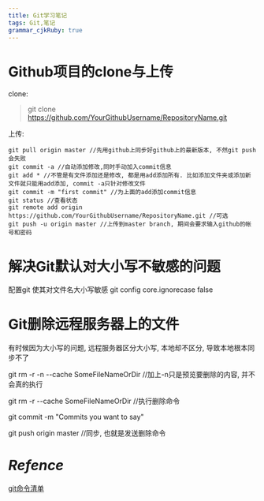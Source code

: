 ```yaml
---
title: Git学习笔记 
tags: Git,笔记
grammar_cjkRuby: true
---
```



# Github项目的clone与上传

clone:

> git clone  https://github.com/YourGithubUsername/RepositoryName.git

上传:
~~~
git pull origin master //先用github上同步好github上的最新版本, 不然git push会失败
git commit -a //自动添加修改,同时手动加入commit信息
git add * //不管是有文件添加还是修改, 都是用add添加所有. 比如添加文件夹或添加新文件就只能用add添加, commit -a只针对修改文件
git commit -m "first commit" //为上面的add添加commit信息
git status //查看状态
git remote add origin https://github.com/YourGithubUsername/RepositoryName.git //可选
git push -u origin master //上传到master branch, 期间会要求输入github的帐号和密码
~~~

# 解决Git默认对大小写不敏感的问题

配置git 使其对文件名大小写敏感
git config core.ignorecase false

# Git删除远程服务器上的文件

有时候因为大小写的问题, 远程服务器区分大小写, 本地却不区分, 导致本地根本同步不了

git rm -r -n --cache SomeFileNameOrDir //加上-n只是预览要删除的内容, 并不会真的执行

git rm -r --cache SomeFileNameOrDir //执行删除命令

git commit -m "Commits you want to say"

git push origin master //同步, 也就是发送删除命令

# *Refence*

[git命令清单](http://www.ruanyifeng.com/blog/2015/12/git-cheat-sheet.html)
